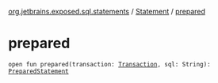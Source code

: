 [org.jetbrains.exposed.sql.statements](../index.md) / [Statement](index.md) / [prepared](.)

# prepared

`open fun prepared(transaction: `[`Transaction`](../../org.jetbrains.exposed.sql/-transaction/index.md)`, sql: String): `[`PreparedStatement`](http://docs.oracle.com/javase/6/docs/api/java/sql/PreparedStatement.html)